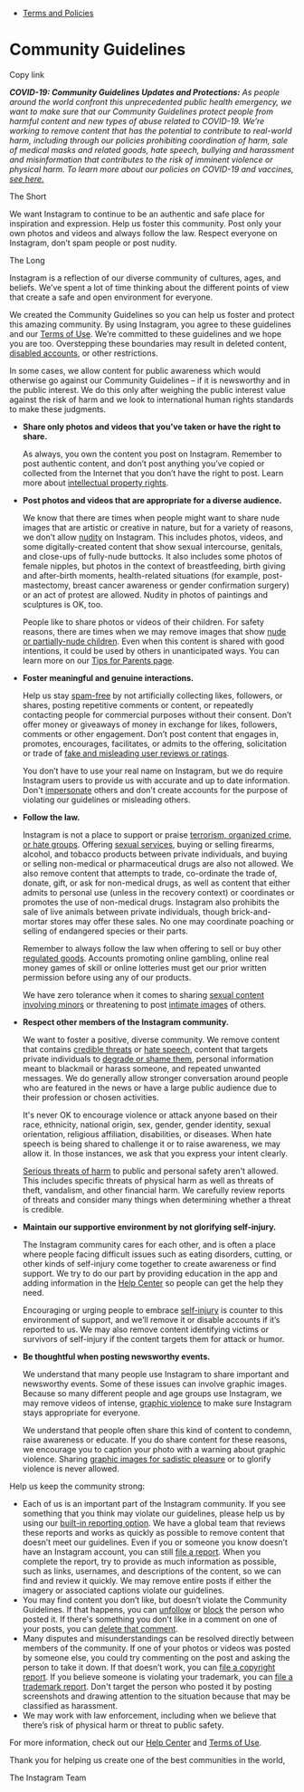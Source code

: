 *   [Terms and Policies](https://help.instagram.com/1417489251945243/?helpref=breadcrumb)

Community Guidelines
====================

Copy link

_**COVID-19: Community Guidelines Updates and Protections:** As people around the world confront this unprecedented public health emergency, we want to make sure that our Community Guidelines protect people from harmful content and new types of abuse related to COVID-19. We’re working to remove content that has the potential to contribute to real-world harm, including through our policies prohibiting coordination of harm, sale of medical masks and related goods, hate speech, bullying and harassment and misinformation that contributes to the risk of imminent violence or physical harm. To learn more about our policies on COVID-19 and vaccines, [see here.](https://help.instagram.com/697825587576762?helpref=faq_content)_

The Short

We want Instagram to continue to be an authentic and safe place for inspiration and expression. Help us foster this community. Post only your own photos and videos and always follow the law. Respect everyone on Instagram, don’t spam people or post nudity.

The Long

Instagram is a reflection of our diverse community of cultures, ages, and beliefs. We’ve spent a lot of time thinking about the different points of view that create a safe and open environment for everyone.

We created the Community Guidelines so you can help us foster and protect this amazing community. By using Instagram, you agree to these guidelines and our [Terms of Use](https://www.instagram.com/legal/terms). We’re committed to these guidelines and we hope you are too. Overstepping these boundaries may result in deleted content, [disabled accounts](https://help.instagram.com/366993040048856?helpref=faq_content), or other restrictions.

In some cases, we allow content for public awareness which would otherwise go against our Community Guidelines – if it is newsworthy and in the public interest. We do this only after weighing the public interest value against the risk of harm and we look to international human rights standards to make these judgments.

*   **Share only photos and videos that you’ve taken or have the right to share.**
    
    As always, you own the content you post on Instagram. Remember to post authentic content, and don’t post anything you’ve copied or collected from the Internet that you don’t have the right to post. Learn more about [intellectual property rights](https://help.instagram.com/126382350847838?helpref=faq_content).
    
*   **Post photos and videos that are appropriate for a diverse audience.**
    
    We know that there are times when people might want to share nude images that are artistic or creative in nature, but for a variety of reasons, we don’t allow [nudity](https://l.instagram.com/?u=https%3A%2F%2Fwww.facebook.com%2Fcommunitystandards%2Fadult_nudity_sexual_activity&e=AT2qQ5uk3zeCjk9RQwv1ZxL4CsFxoGKC5QkWdFfWdWDrG1Lv8E28X6ezXC4wTRpyPZ-zxLctzXqk_vrY5nOCwlUH9t0h52qDlM4hzyZGJJJncejAW4XcmwVTXkiWkdhT_lQgh5hp6OP86jiW2r1xYOnC05TotZvcWgiSLA) on Instagram. This includes photos, videos, and some digitally-created content that show sexual intercourse, genitals, and close-ups of fully-nude buttocks. It also includes some photos of female nipples, but photos in the context of breastfeeding, birth giving and after-birth moments, health-related situations (for example, post-mastectomy, breast cancer awareness or gender confirmation surgery) or an act of protest are allowed. Nudity in photos of paintings and sculptures is OK, too.
    
    People like to share photos or videos of their children. For safety reasons, there are times when we may remove images that show [nude or partially-nude children](https://l.instagram.com/?u=https%3A%2F%2Fwww.facebook.com%2Fcommunitystandards%2Fchild_nudity_sexual_exploitation&e=AT2qQ5uk3zeCjk9RQwv1ZxL4CsFxoGKC5QkWdFfWdWDrG1Lv8E28X6ezXC4wTRpyPZ-zxLctzXqk_vrY5nOCwlUH9t0h52qDlM4hzyZGJJJncejAW4XcmwVTXkiWkdhT_lQgh5hp6OP86jiW2r1xYOnC05TotZvcWgiSLA). Even when this content is shared with good intentions, it could be used by others in unanticipated ways. You can learn more on our [Tips for Parents page](https://help.instagram.com/154475974694511/?helpref=faq_content).
    
*   **Foster meaningful and genuine interactions.**
    
    Help us stay [spam-free](https://l.instagram.com/?u=https%3A%2F%2Fwww.facebook.com%2Fcommunitystandards%2Fspam&e=AT2qQ5uk3zeCjk9RQwv1ZxL4CsFxoGKC5QkWdFfWdWDrG1Lv8E28X6ezXC4wTRpyPZ-zxLctzXqk_vrY5nOCwlUH9t0h52qDlM4hzyZGJJJncejAW4XcmwVTXkiWkdhT_lQgh5hp6OP86jiW2r1xYOnC05TotZvcWgiSLA) by not artificially collecting likes, followers, or shares, posting repetitive comments or content, or repeatedly contacting people for commercial purposes without their consent. Don’t offer money or giveaways of money in exchange for likes, followers, comments or other engagement. Don’t post content that engages in, promotes, encourages, facilitates, or admits to the offering, solicitation or trade of [fake and misleading user reviews or ratings](https://l.instagram.com/?u=https%3A%2F%2Fwww.facebook.com%2Fcommunitystandards%2Ffraud_deception&e=AT2qQ5uk3zeCjk9RQwv1ZxL4CsFxoGKC5QkWdFfWdWDrG1Lv8E28X6ezXC4wTRpyPZ-zxLctzXqk_vrY5nOCwlUH9t0h52qDlM4hzyZGJJJncejAW4XcmwVTXkiWkdhT_lQgh5hp6OP86jiW2r1xYOnC05TotZvcWgiSLA).
    
    You don’t have to use your real name on Instagram, but we do require Instagram users to provide us with accurate and up to date information. Don't [impersonate](https://l.instagram.com/?u=https%3A%2F%2Fwww.facebook.com%2Fcommunitystandards%2Fmisrepresentation&e=AT2qQ5uk3zeCjk9RQwv1ZxL4CsFxoGKC5QkWdFfWdWDrG1Lv8E28X6ezXC4wTRpyPZ-zxLctzXqk_vrY5nOCwlUH9t0h52qDlM4hzyZGJJJncejAW4XcmwVTXkiWkdhT_lQgh5hp6OP86jiW2r1xYOnC05TotZvcWgiSLA) others and don't create accounts for the purpose of violating our guidelines or misleading others.
    
*   **Follow the law.**
    
    Instagram is not a place to support or praise [terrorism, organized crime, or hate groups](https://l.instagram.com/?u=https%3A%2F%2Fwww.facebook.com%2Fcommunitystandards%2Fdangerous_individuals_organizations&e=AT2qQ5uk3zeCjk9RQwv1ZxL4CsFxoGKC5QkWdFfWdWDrG1Lv8E28X6ezXC4wTRpyPZ-zxLctzXqk_vrY5nOCwlUH9t0h52qDlM4hzyZGJJJncejAW4XcmwVTXkiWkdhT_lQgh5hp6OP86jiW2r1xYOnC05TotZvcWgiSLA). Offering [sexual services](https://l.instagram.com/?u=https%3A%2F%2Fwww.facebook.com%2Fcommunitystandards%2Fsexual_solicitation&e=AT2qQ5uk3zeCjk9RQwv1ZxL4CsFxoGKC5QkWdFfWdWDrG1Lv8E28X6ezXC4wTRpyPZ-zxLctzXqk_vrY5nOCwlUH9t0h52qDlM4hzyZGJJJncejAW4XcmwVTXkiWkdhT_lQgh5hp6OP86jiW2r1xYOnC05TotZvcWgiSLA), buying or selling firearms, alcohol, and tobacco products between private individuals, and buying or selling non-medical or pharmaceutical drugs are also not allowed. We also remove content that attempts to trade, co-ordinate the trade of, donate, gift, or ask for non-medical drugs, as well as content that either admits to personal use (unless in the recovery context) or coordinates or promotes the use of non-medical drugs. Instagram also prohibits the sale of live animals between private individuals, though brick-and-mortar stores may offer these sales. No one may coordinate poaching or selling of endangered species or their parts.
    
    Remember to always follow the law when offering to sell or buy other [regulated goods](https://l.instagram.com/?u=https%3A%2F%2Fwww.facebook.com%2Fcommunitystandards%2Fregulated_goods&e=AT2qQ5uk3zeCjk9RQwv1ZxL4CsFxoGKC5QkWdFfWdWDrG1Lv8E28X6ezXC4wTRpyPZ-zxLctzXqk_vrY5nOCwlUH9t0h52qDlM4hzyZGJJJncejAW4XcmwVTXkiWkdhT_lQgh5hp6OP86jiW2r1xYOnC05TotZvcWgiSLA). Accounts promoting online gambling, online real money games of skill or online lotteries must get our prior written permission before using any of our products.
    
    We have zero tolerance when it comes to sharing [sexual content involving minors](https://l.instagram.com/?u=https%3A%2F%2Fwww.facebook.com%2Fcommunitystandards%2Fchild_nudity_sexual_exploitation&e=AT2qQ5uk3zeCjk9RQwv1ZxL4CsFxoGKC5QkWdFfWdWDrG1Lv8E28X6ezXC4wTRpyPZ-zxLctzXqk_vrY5nOCwlUH9t0h52qDlM4hzyZGJJJncejAW4XcmwVTXkiWkdhT_lQgh5hp6OP86jiW2r1xYOnC05TotZvcWgiSLA) or threatening to post [intimate images](https://l.instagram.com/?u=https%3A%2F%2Fwww.facebook.com%2Fcommunitystandards%2Fsexual_exploitation_adults&e=AT2qQ5uk3zeCjk9RQwv1ZxL4CsFxoGKC5QkWdFfWdWDrG1Lv8E28X6ezXC4wTRpyPZ-zxLctzXqk_vrY5nOCwlUH9t0h52qDlM4hzyZGJJJncejAW4XcmwVTXkiWkdhT_lQgh5hp6OP86jiW2r1xYOnC05TotZvcWgiSLA) of others.
    
*   **Respect other members of the Instagram community.**
    
    We want to foster a positive, diverse community. We remove content that contains [credible threats](https://l.instagram.com/?u=https%3A%2F%2Fwww.facebook.com%2Fcommunitystandards%2Fcredible_violence&e=AT2qQ5uk3zeCjk9RQwv1ZxL4CsFxoGKC5QkWdFfWdWDrG1Lv8E28X6ezXC4wTRpyPZ-zxLctzXqk_vrY5nOCwlUH9t0h52qDlM4hzyZGJJJncejAW4XcmwVTXkiWkdhT_lQgh5hp6OP86jiW2r1xYOnC05TotZvcWgiSLA) or [hate speech](https://l.instagram.com/?u=https%3A%2F%2Fwww.facebook.com%2Fcommunitystandards%2Fhate_speech&e=AT2qQ5uk3zeCjk9RQwv1ZxL4CsFxoGKC5QkWdFfWdWDrG1Lv8E28X6ezXC4wTRpyPZ-zxLctzXqk_vrY5nOCwlUH9t0h52qDlM4hzyZGJJJncejAW4XcmwVTXkiWkdhT_lQgh5hp6OP86jiW2r1xYOnC05TotZvcWgiSLA), content that targets private individuals to [degrade or shame them](https://l.instagram.com/?u=https%3A%2F%2Fwww.facebook.com%2Fcommunitystandards%2Fbullying&e=AT2qQ5uk3zeCjk9RQwv1ZxL4CsFxoGKC5QkWdFfWdWDrG1Lv8E28X6ezXC4wTRpyPZ-zxLctzXqk_vrY5nOCwlUH9t0h52qDlM4hzyZGJJJncejAW4XcmwVTXkiWkdhT_lQgh5hp6OP86jiW2r1xYOnC05TotZvcWgiSLA), personal information meant to blackmail or harass someone, and repeated unwanted messages. We do generally allow stronger conversation around people who are featured in the news or have a large public audience due to their profession or chosen activities.
    
    It's never OK to encourage violence or attack anyone based on their race, ethnicity, national origin, sex, gender, gender identity, sexual orientation, religious affiliation, disabilities, or diseases. When hate speech is being shared to challenge it or to raise awareness, we may allow it. In those instances, we ask that you express your intent clearly.
    
    [Serious threats of harm](https://l.instagram.com/?u=https%3A%2F%2Fwww.facebook.com%2Fcommunitystandards%2Fcredible_violence&e=AT2qQ5uk3zeCjk9RQwv1ZxL4CsFxoGKC5QkWdFfWdWDrG1Lv8E28X6ezXC4wTRpyPZ-zxLctzXqk_vrY5nOCwlUH9t0h52qDlM4hzyZGJJJncejAW4XcmwVTXkiWkdhT_lQgh5hp6OP86jiW2r1xYOnC05TotZvcWgiSLA) to public and personal safety aren't allowed. This includes specific threats of physical harm as well as threats of theft, vandalism, and other financial harm. We carefully review reports of threats and consider many things when determining whether a threat is credible.
    
*   **Maintain our supportive environment by not glorifying self-injury.**
    
    The Instagram community cares for each other, and is often a place where people facing difficult issues such as eating disorders, cutting, or other kinds of self-injury come together to create awareness or find support. We try to do our part by providing education in the app and adding information in the [Help Center](https://help.instagram.com/) so people can get the help they need.
    
    Encouraging or urging people to embrace [self-injury](https://l.instagram.com/?u=https%3A%2F%2Fwww.facebook.com%2Fcommunitystandards%2Fsuicide_self_injury_violence&e=AT2qQ5uk3zeCjk9RQwv1ZxL4CsFxoGKC5QkWdFfWdWDrG1Lv8E28X6ezXC4wTRpyPZ-zxLctzXqk_vrY5nOCwlUH9t0h52qDlM4hzyZGJJJncejAW4XcmwVTXkiWkdhT_lQgh5hp6OP86jiW2r1xYOnC05TotZvcWgiSLA) is counter to this environment of support, and we’ll remove it or disable accounts if it’s reported to us. We may also remove content identifying victims or survivors of self-injury if the content targets them for attack or humor.
    
*   **Be thoughtful when posting newsworthy events.**
    
    We understand that many people use Instagram to share important and newsworthy events. Some of these issues can involve graphic images. Because so many different people and age groups use Instagram, we may remove videos of intense, [graphic violence](https://l.instagram.com/?u=https%3A%2F%2Fwww.facebook.com%2Fcommunitystandards%2Fgraphic_violence&e=AT2qQ5uk3zeCjk9RQwv1ZxL4CsFxoGKC5QkWdFfWdWDrG1Lv8E28X6ezXC4wTRpyPZ-zxLctzXqk_vrY5nOCwlUH9t0h52qDlM4hzyZGJJJncejAW4XcmwVTXkiWkdhT_lQgh5hp6OP86jiW2r1xYOnC05TotZvcWgiSLA) to make sure Instagram stays appropriate for everyone.
    
    We understand that people often share this kind of content to condemn, raise awareness or educate. If you do share content for these reasons, we encourage you to caption your photo with a warning about graphic violence. Sharing [graphic images for sadistic pleasure](https://l.instagram.com/?u=https%3A%2F%2Fwww.facebook.com%2Fcommunitystandards%2Fcruel_insensitive&e=AT2qQ5uk3zeCjk9RQwv1ZxL4CsFxoGKC5QkWdFfWdWDrG1Lv8E28X6ezXC4wTRpyPZ-zxLctzXqk_vrY5nOCwlUH9t0h52qDlM4hzyZGJJJncejAW4XcmwVTXkiWkdhT_lQgh5hp6OP86jiW2r1xYOnC05TotZvcWgiSLA) or to glorify violence is never allowed.
    

Help us keep the community strong:

*   Each of us is an important part of the Instagram community. If you see something that you think may violate our guidelines, please help us by using our [built-in reporting option](https://help.instagram.com/165828726894770?helpref=faq_content). We have a global team that reviews these reports and works as quickly as possible to remove content that doesn’t meet our guidelines. Even if you or someone you know doesn’t have an Instagram account, you can still [file a report](https://help.instagram.com/contact/383679321740945). When you complete the report, try to provide as much information as possible, such as links, usernames, and descriptions of the content, so we can find and review it quickly. We may remove entire posts if either the imagery or associated captions violate our guidelines.
*   You may find content you don’t like, but doesn’t violate the Community Guidelines. If that happens, you can [unfollow](https://help.instagram.com/286340048138725?helpref=faq_content) or [block](https://help.instagram.com/426700567389543/?helpref=faq_content) the person who posted it. If there's something you don't like in a comment on one of your posts, you can [delete that comment](https://help.instagram.com/289098941190483?helpref=faq_content).
*   Many disputes and misunderstandings can be resolved directly between members of the community. If one of your photos or videos was posted by someone else, you could try commenting on the post and asking the person to take it down. If that doesn’t work, you can [file a copyright report](https://help.instagram.com/126382350847838?helpref=faq_content). If you believe someone is violating your trademark, you can [file a trademark report](https://help.instagram.com/222826637847963?helpref=faq_content). Don't target the person who posted it by posting screenshots and drawing attention to the situation because that may be classified as harassment.
*   We may work with law enforcement, including when we believe that there’s risk of physical harm or threat to public safety.

For more information, check out our [Help Center](https://help.instagram.com/) and [Terms of Use](https://l.instagram.com/?u=http%3A%2F%2Finstagram.com%2Flegal%2Fterms%2F%23&e=AT2qQ5uk3zeCjk9RQwv1ZxL4CsFxoGKC5QkWdFfWdWDrG1Lv8E28X6ezXC4wTRpyPZ-zxLctzXqk_vrY5nOCwlUH9t0h52qDlM4hzyZGJJJncejAW4XcmwVTXkiWkdhT_lQgh5hp6OP86jiW2r1xYOnC05TotZvcWgiSLA).

Thank you for helping us create one of the best communities in the world,

The Instagram Team